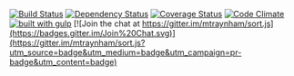 [![Build Status](https://travis-ci.org/mtraynham/sort.js.svg?branch=master)](https://travis-ci.org/mtraynham/sort.js)
[![Dependency Status](https://gemnasium.com/mtraynham/sort.js.svg)](https://gemnasium.com/mtraynham/sort.js)
[![Coverage Status](https://coveralls.io/repos/github/mtraynham/sort.js/badge.svg?branch=master)](https://coveralls.io/github/mtraynham/sort.js?branch=master)
[![Code Climate](https://codeclimate.com/github/mtraynham/sort.js/badges/gpa.svg)](https://codeclimate.com/github/mtraynham/sort.js)
[![built with gulp](https://camo.githubusercontent.com/2a01d8fcbdfc09eb24d02c6655c897f0ab9ca69a/687474703a2f2f696d672e736869656c64732e696f2f62616467652f6275696c74253230776974682d67756c702e6a732d7265642e737667)](http://gulpjs.com)
[![Join the chat at https://gitter.im/mtraynham/sort.js](https://badges.gitter.im/Join%20Chat.svg)](https://gitter.im/mtraynham/sort.js?utm_source=badge&utm_medium=badge&utm_campaign=pr-badge&utm_content=badge)
